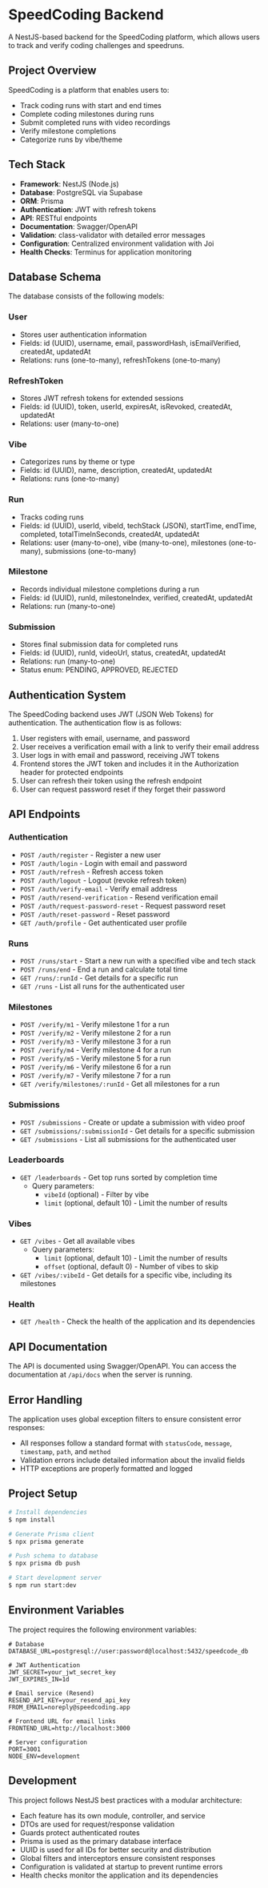 # SpeedCoding Backend

A NestJS-based backend for the SpeedCoding platform, which allows users to track and verify coding challenges and speedruns.

## Project Overview

SpeedCoding is a platform that enables users to:

- Track coding runs with start and end times
- Complete coding milestones during runs
- Submit completed runs with video recordings
- Verify milestone completions
- Categorize runs by vibe/theme

## Tech Stack

- **Framework**: NestJS (Node.js)
- **Database**: PostgreSQL via Supabase
- **ORM**: Prisma
- **Authentication**: JWT with refresh tokens
- **API**: RESTful endpoints
- **Documentation**: Swagger/OpenAPI
- **Validation**: class-validator with detailed error messages
- **Configuration**: Centralized environment validation with Joi
- **Health Checks**: Terminus for application monitoring

## Database Schema

The database consists of the following models:

### User

- Stores user authentication information
- Fields: id (UUID), username, email, passwordHash, isEmailVerified, createdAt, updatedAt
- Relations: runs (one-to-many), refreshTokens (one-to-many)

### RefreshToken

- Stores JWT refresh tokens for extended sessions
- Fields: id (UUID), token, userId, expiresAt, isRevoked, createdAt, updatedAt
- Relations: user (many-to-one)

### Vibe

- Categorizes runs by theme or type
- Fields: id (UUID), name, description, createdAt, updatedAt
- Relations: runs (one-to-many)

### Run

- Tracks coding runs
- Fields: id (UUID), userId, vibeId, techStack (JSON), startTime, endTime, completed, totalTimeInSeconds, createdAt, updatedAt
- Relations: user (many-to-one), vibe (many-to-one), milestones (one-to-many), submissions (one-to-many)

### Milestone

- Records individual milestone completions during a run
- Fields: id (UUID), runId, milestoneIndex, verified, createdAt, updatedAt
- Relations: run (many-to-one)

### Submission

- Stores final submission data for completed runs
- Fields: id (UUID), runId, videoUrl, status, createdAt, updatedAt
- Relations: run (many-to-one)
- Status enum: PENDING, APPROVED, REJECTED

## Authentication System

The SpeedCoding backend uses JWT (JSON Web Tokens) for authentication. The authentication flow is as follows:

1. User registers with email, username, and password
2. User receives a verification email with a link to verify their email address
3. User logs in with email and password, receiving JWT tokens
4. Frontend stores the JWT token and includes it in the Authorization header for protected endpoints
5. User can refresh their token using the refresh endpoint
6. User can request password reset if they forget their password

## API Endpoints

### Authentication

- `POST /auth/register` - Register a new user
- `POST /auth/login` - Login with email and password
- `POST /auth/refresh` - Refresh access token
- `POST /auth/logout` - Logout (revoke refresh token)
- `POST /auth/verify-email` - Verify email address
- `POST /auth/resend-verification` - Resend verification email
- `POST /auth/request-password-reset` - Request password reset
- `POST /auth/reset-password` - Reset password
- `GET /auth/profile` - Get authenticated user profile

### Runs

- `POST /runs/start` - Start a new run with a specified vibe and tech stack
- `POST /runs/end` - End a run and calculate total time
- `GET /runs/:runId` - Get details for a specific run
- `GET /runs` - List all runs for the authenticated user

### Milestones

- `POST /verify/m1` - Verify milestone 1 for a run
- `POST /verify/m2` - Verify milestone 2 for a run
- `POST /verify/m3` - Verify milestone 3 for a run
- `POST /verify/m4` - Verify milestone 4 for a run
- `POST /verify/m5` - Verify milestone 5 for a run
- `POST /verify/m6` - Verify milestone 6 for a run
- `POST /verify/m7` - Verify milestone 7 for a run
- `GET /verify/milestones/:runId` - Get all milestones for a run

### Submissions

- `POST /submissions` - Create or update a submission with video proof
- `GET /submissions/:submissionId` - Get details for a specific submission
- `GET /submissions` - List all submissions for the authenticated user

### Leaderboards

- `GET /leaderboards` - Get top runs sorted by completion time
  - Query parameters:
    - `vibeId` (optional) - Filter by vibe
    - `limit` (optional, default 10) - Limit the number of results

### Vibes

- `GET /vibes` - Get all available vibes
  - Query parameters:
    - `limit` (optional, default 10) - Limit the number of results
    - `offset` (optional, default 0) - Number of vibes to skip
- `GET /vibes/:vibeId` - Get details for a specific vibe, including its milestones

### Health

- `GET /health` - Check the health of the application and its dependencies

## API Documentation

The API is documented using Swagger/OpenAPI. You can access the documentation at `/api/docs` when the server is running.

## Error Handling

The application uses global exception filters to ensure consistent error responses:

- All responses follow a standard format with `statusCode`, `message`, `timestamp`, `path`, and `method`
- Validation errors include detailed information about the invalid fields
- HTTP exceptions are properly formatted and logged

## Project Setup

```bash
# Install dependencies
$ npm install

# Generate Prisma client
$ npx prisma generate

# Push schema to database
$ npx prisma db push

# Start development server
$ npm run start:dev
```

## Environment Variables

The project requires the following environment variables:

```
# Database
DATABASE_URL=postgresql://user:password@localhost:5432/speedcode_db

# JWT Authentication
JWT_SECRET=your_jwt_secret_key
JWT_EXPIRES_IN=1d

# Email service (Resend)
RESEND_API_KEY=your_resend_api_key
FROM_EMAIL=noreply@speedcoding.app

# Frontend URL for email links
FRONTEND_URL=http://localhost:3000

# Server configuration
PORT=3001
NODE_ENV=development
```

## Development

This project follows NestJS best practices with a modular architecture:

- Each feature has its own module, controller, and service
- DTOs are used for request/response validation
- Guards protect authenticated routes
- Prisma is used as the primary database interface
- UUID is used for all IDs for better security and distribution
- Global filters and interceptors ensure consistent responses
- Configuration is validated at startup to prevent runtime errors
- Health checks monitor the application and its dependencies
